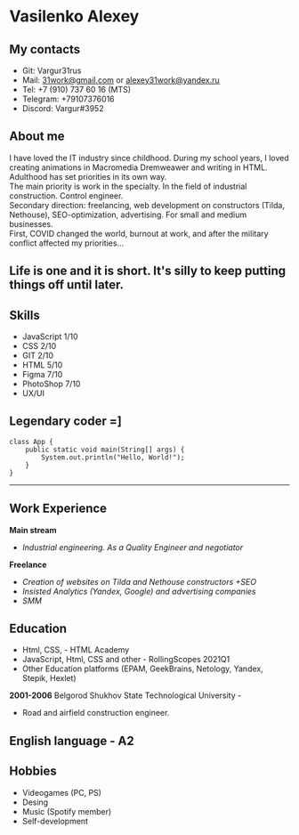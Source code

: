 # Vasilenko Alexey
## My contacts

- Git: Vargur31rus
- Mail: 31work@gmail.com or alexey31work@yandex.ru
- Tel: +7 (910) 737 60 16 (MTS)
- Telegram: +79107376016
- Discord: Vargur#3952


## About me 

I have loved the IT industry since childhood. During my school years, I loved creating animations in Macromedia Dremweawer and writing in HTML.<br>
Adulthood has set priorities in its own way.<br>
The main priority is work in the specialty. In the field of industrial construction. Control engineer.<br>
Secondary direction: freelancing, web development on constructors (Tilda, Nethouse), SEO-optimization, advertising. For small and medium businesses.<br>
First, COVID changed the world, burnout at work, and after the military conflict affected my priorities...


Life is one and it is short. It's silly to keep putting things off until later.
---

## Skills

+ JavaScript 1/10
+ CSS 2/10
+ GIT 2/10
+ HTML 5/10
+ Figma 7/10
+ PhotoShop 7/10
+ UX/UI


## Legendary coder =]
```
class App {
    public static void main(String[] args) {
        System.out.println("Hello, World!");
    }
}
```
---
## Work Experience
**Main stream**
* *Industrial engineering. As a Quality Engineer and negotiator* 

**Freelance**
* *Creation of websites on Tilda and Nethouse constructors +SEO*
* *Insisted Analytics (Yandex, Google) and advertising companies*
* *SMM*

## Education
* Html, CSS, - HTML Academy
* JavaScript, Html, CSS and other - RollingScopes 2021Q1
* Other Education platforms (EPAM, GeekBrains, Netology, Yandex, Stepik, Hexlet)

**2001-2006** Belgorod Shukhov State Technological University -
* Road and airfield construction engineer.


## English language - A2

## Hobbies
- Videogames (PC, PS)
- Desing 
- Music (Spotify member)
- Self-development
